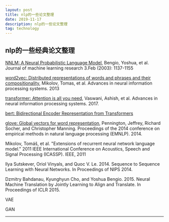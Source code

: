 ```yaml
---
layout: post
title: nlp的一些论文整理
date: 2019-11-17
description: nlp的一些论文整理
tag: technology
---   
```


## nlp的一些经典论文整理


[NNLM: A Neural Probabilistic Language Model](/images/nlp_paper/NNLM.pdf), Bengio, Yoshua, et al. Journal of machine learning research 3.Feb (2003): 1137-1155

[word2vec: Distributed representations of words and phrases and their compositionality](/images/nlp_paper/word2vec_ori.pdf), Mikolov, Tomas, et al. Advances in neural information processing systems. 2013

[transformer: Attention is all you need](/images/nlp_paper/Attention_Is_All_You_Need.pdf), Vaswani, Ashish, et al. Advances in neural information processing systems. 2017.

[bert: Bidirectional Encoder Representation from Transformers](/images/nlp_paper/bert.pdf)

[glove: Global vectors for word representation](/images/nlp_paper/glove.pdf), Pennington, Jeffrey, Richard Socher, and Christopher Manning. Proceedings of the 2014 conference on empirical methods in natural language processing (EMNLP). 2014.

Mikolov, Tomáš, et al. "Extensions of recurrent neural network language model." 2011 IEEE International Conference on Acoustics, Speech and Signal Processing (ICASSP). IEEE, 2011

llya Sutskever, Oriol Vinyals, and Quoc V. Le. 2014. Sequence to Sequence Learning with Neural Networks. In Proceedings of NIPS 2014.

Dzmitry Bahdanau, Kyunghyun Cho, and Yoshua Bengio. 2015. Neural Machine Translation by Jointly Learning to Align and Translate. In Proceedings of ICLR 2015.

VAE

GAN

***

